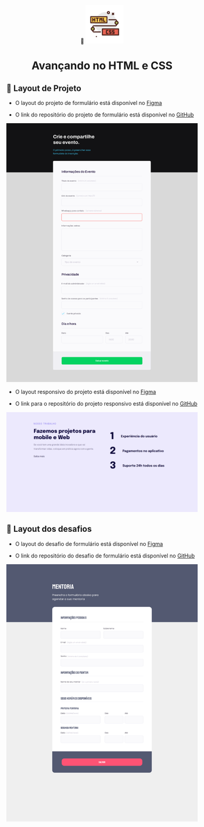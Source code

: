 <div align="center">
  <div>
    🔗 <img src="https://github.com/Gelzieny/formacao-explorer/blob/main/html_introduction/image/image.png?raw=true" alt="Logo do html e css" width="100px"/> 
  </div>
  <h1>Avançando no HTML e CSS</h1>
</div>


## 🎨 Layout de Projeto

- O layout do projeto de formulário está disponível no [Figma](<https://www.figma.com/design/hTDlWDBovQVmDdoy9PJIFb/Explorer-Stage-03-Projeto-01-(Copy)?node-id=0-1&node-type=canvas&t=8TbnkqgNknyGSkDV-0>)

- O link do repositório do projeto de formulário está disponível no [GitHub](<https://github.com/Gelzieny/formacao-explorer/tree/main/advanced_html/projetos/Formulario>)

<img alt="Formulario" title="#Formulario" src="https://github.com/Gelzieny/formacao-explorer/blob/main/advanced_html/img/proj_form.png?raw=true" >


- O layout responsivo do projeto está disponível no [Figma](<https://www.figma.com/design/jdE7M7D07hdSeuheB7qG8I/Explorer-Stage-03-Projeto-02-(Copy)?node-id=203-412&node-type=canvas&t=zEONZhVIoJHls2XK-0>)

- O link para o repositório do projeto responsivo está disponível no [GitHub](<https://github.com/Gelzieny/formacao-explorer/tree/main/advanced_html/projetos/Responsividade>)

<img alt="Responividade" title="#Responividade" src="https://github.com/Gelzieny/formacao-explorer/blob/main/advanced_html/img/proj_resp.png?raw=true" >

## 🎨 Layout dos desafios

- O layout do desafio de formulário está disponível no [Figma](<https://www.figma.com/design/6VyXERHta0rvWAS1aOfG3k/Stage-03---Formul%C3%A1rio-intermedi%C3%A1rio-(Copy)?node-id=3-4&node-type=frame&t=YiLWV9U4UkbqqHv2-0>)

- O link do repositório do desafio de formulário está disponível no [GitHub](<https://github.com/Gelzieny/formacao-explorer/tree/main/advanced_html/desafio/C%C3%B3digo%20do%20desafio1%20-%20Fase%2003>)

<img alt="Formulario" title="#DesafioFormulario" src="https://github.com/Gelzieny/formacao-explorer/blob/main/advanced_html/img/def_form.png?raw=true" >